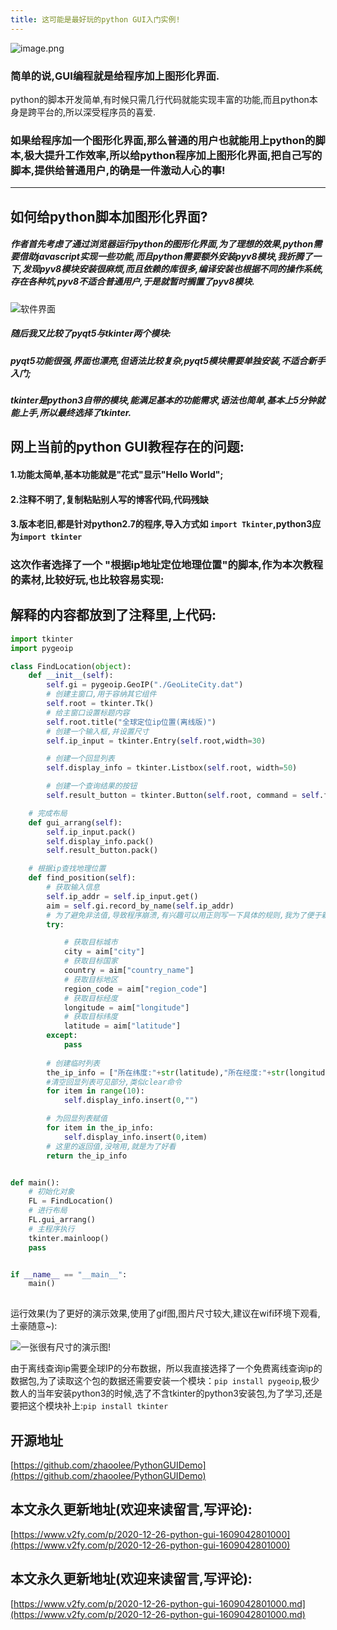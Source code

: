```yaml
---
title: 这可能是最好玩的python GUI入门实例!
---
```






![image.png](https://www.v2fy.com/asset/0i/jikemiji/jikemiji-md/2020-12-26-python-gui-1609042801000.assets/3203841-d2c41b0319a26c49.png)

### 简单的说,GUI编程就是给程序加上图形化界面.

python的脚本开发简单,有时候只需几行代码就能实现丰富的功能,而且python本身是跨平台的,所以深受程序员的喜爱.

### 如果给程序加一个图形化界面,那么普通的用户也就能用上python的脚本,极大提升工作效率,所以给python程序加上图形化界面,把自己写的脚本,提供给普通用户,的确是一件激动人心的事!

---

## 如何给python脚本加图形化界面?
##### 作者首先考虑了通过浏览器运行python的图形化界面,为了理想的效果,python需要借助javascript实现一些功能,而且python需要额外安装pyv8模块,我折腾了一下,发现pyv8模块安装很麻烦,而且依赖的库很多,编译安装也根据不同的操作系统,存在各种坑,pyv8不适合普通用户,于是就暂时搁置了pyv8模块.

![软件界面](https://www.v2fy.com/asset/0i/jikemiji/jikemiji-md/2020-12-26-python-gui-1609042801000.assets/3203841-4d125e0b232d8421.png)

##### 随后我又比较了pyqt5与tkinter两个模块:

##### pyqt5功能很强,界面也漂亮,但语法比较复杂,pyqt5模块需要单独安装,不适合新手入门;

##### tkinter是python3自带的模块,能满足基本的功能需求,语法也简单,基本上5分钟就能上手,所以最终选择了tkinter.

## 网上当前的python GUI教程存在的问题:
#### 1.功能太简单,基本功能就是"花式"显示"Hello World";

#### 2.注释不明了,复制粘贴别人写的博客代码,代码残缺

#### 3.版本老旧,都是针对python2.7的程序,导入方式如 `import Tkinter`,python3应为`import tkinter`

### 这次作者选择了一个 "根据ip地址定位地理位置"的脚本,作为本次教程的素材,比较好玩,也比较容易实现:





## 解释的内容都放到了注释里,上代码:



```python
import tkinter
import pygeoip

class FindLocation(object):
    def __init__(self):
        self.gi = pygeoip.GeoIP("./GeoLiteCity.dat")
        # 创建主窗口,用于容纳其它组件
        self.root = tkinter.Tk()
        # 给主窗口设置标题内容
        self.root.title("全球定位ip位置(离线版)")
        # 创建一个输入框,并设置尺寸
        self.ip_input = tkinter.Entry(self.root,width=30)

        # 创建一个回显列表
        self.display_info = tkinter.Listbox(self.root, width=50)

        # 创建一个查询结果的按钮
        self.result_button = tkinter.Button(self.root, command = self.find_position, text = "查询")

    # 完成布局
    def gui_arrang(self):
        self.ip_input.pack()
        self.display_info.pack()
        self.result_button.pack()

    # 根据ip查找地理位置
    def find_position(self):
        # 获取输入信息
        self.ip_addr = self.ip_input.get()
        aim = self.gi.record_by_name(self.ip_addr)
        # 为了避免非法值,导致程序崩溃,有兴趣可以用正则写一下具体的规则,我为了便于新手理解,减少代码量,就直接粗放的过滤了
        try:

            # 获取目标城市
            city = aim["city"]
            # 获取目标国家
            country = aim["country_name"]
            # 获取目标地区
            region_code = aim["region_code"]
            # 获取目标经度
            longitude = aim["longitude"]
            # 获取目标纬度
            latitude = aim["latitude"]
        except:
            pass
        
        # 创建临时列表
        the_ip_info = ["所在纬度:"+str(latitude),"所在经度:"+str(longitude),"地域代号:"+str(region_code),"所在城市:"+str(city), "所在国家或地区:"+str(country), "需要查询的ip:"+str(self.ip_addr)]
        #清空回显列表可见部分,类似clear命令
        for item in range(10):
            self.display_info.insert(0,"")

        # 为回显列表赋值
        for item in the_ip_info:
            self.display_info.insert(0,item)
        # 这里的返回值,没啥用,就是为了好看
        return the_ip_info


def main():
    # 初始化对象
    FL = FindLocation()
    # 进行布局
    FL.gui_arrang()
    # 主程序执行
    tkinter.mainloop()
    pass


if __name__ == "__main__":
    main()
    

```
运行效果(为了更好的演示效果,使用了gif图,图片尺寸较大,建议在wifi环境下观看,土豪随意~):




![一张很有尺寸的演示图!](https://www.v2fy.com/asset/0i/jikemiji/jikemiji-md/2020-12-26-python-gui-1609042801000.assets/3203841-53e9b6e7b63c6de0.gif)



由于离线查询ip需要全球IP的分布数据，所以我直接选择了一个免费离线查询ip的数据包,为了读取这个包的数据还需要安装一个模块：`pip install pygeoip`,极少数人的当年安装python3的时候,选了不含tkinter的python3安装包,为了学习,还是要把这个模块补上:`pip install tkinter`



## 开源地址



[https://github.com/zhaoolee/PythonGUIDemo](https://github.com/zhaoolee/PythonGUIDemo)





## 本文永久更新地址(欢迎来读留言,写评论):

[https://www.v2fy.com/p/2020-12-26-python-gui-1609042801000](https://www.v2fy.com/p/2020-12-26-python-gui-1609042801000)

## 本文永久更新地址(欢迎来读留言,写评论):

[https://www.v2fy.com/p/2020-12-26-python-gui-1609042801000.md](https://www.v2fy.com/p/2020-12-26-python-gui-1609042801000.md)
